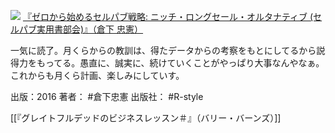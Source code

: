[![](https://images-fe.ssl-images-amazon.com/images/I/51n0XMKQEJL._SL160_.jpg)](http://www.amazon.co.jp/exec/obidos/ASIN/B01K1T4T0Q/choiyaki81-22/ref=nosim)
[『ゼロから始めるセルパブ戦略: ニッチ・ロングセール・オルタナティブ (セルパブ実用書部会)』（倉下 忠憲）](http://www.amazon.co.jp/exec/obidos/ASIN/B01K1T4T0Q/choiyaki81-22/ref=nosim)

一気に読了。月くらからの教訓は、得たデータからの考察をもとにしてるから説得力をもってる。愚直に、誠実に、続けていくことがやっぱり大事なんやなぁ。これからも月くら計画、楽しみにしていす。

出版：2016
著者： #倉下忠憲
出版社： #R-style

[[『グレイトフルデッドのビジネスレッスン＃』（バリー・バーンズ）]]